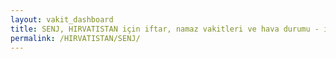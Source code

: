 ```yaml
---
layout: vakit_dashboard
title: SENJ, HIRVATISTAN için iftar, namaz vakitleri ve hava durumu - ilçe/eyalet seç
permalink: /HIRVATISTAN/SENJ/
---
```


<script type="text/javascript">
  var GLOBAL_COUNTRY = 'HIRVATISTAN';
  var GLOBAL_CITY = 'SENJ';
  var GLOBAL_STATE = '';
  var lat = 72;
  var lon = 21;
</script>
